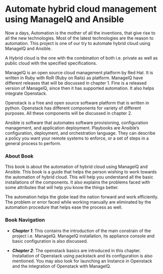 # Automate hybrid cloud management using ManageIQ and Ansible

Now a days, Automation is the mother of all the inventions, that give rise to all the new technologies. Most of the latest technologies are the reason to automation. This project is one of our try to automate hybrid cloud using ManageIQ and Ansible.

A Hybrid cloud is the one with the combination of both i.e. private as well as public cloud with the specified specifications.

ManageIQ is an open source cloud management platform by Red Hat. It is written in Ruby with RoR (Ruby on Rails) as platform. ManageIQ have different releases that will be discussed in chapter 1. Fine is a released version of ManageIQ, since then it has supported automation. It also helps integrate Openstack.

Openstack is a free and open source software platform that is written in python. Openstack has different components for variety of different purposes. All these components will be discussed in chapter 2.

Ansible is software that automates software provisioning, configuration management, and application deployment. Playbooks are Ansible’s configuration, deployment, and orchestration language. They can describe a policy you want your remote systems to enforce, or a set of steps in a general process to perform.

### About Book
This book is about the automation of hybrid cloud using ManageIQ and Ansible. This book is a guide that helps the person wishing to work towards the automation of hybrid cloud. This will help you understand all the basic installations of the components. It also explains the problems faced with some attributes that will help you know the things better.

The automation helps the globe lead the nation forward and work efficiently. The problem or error faced while working manually are eliminated by the automation procedure that helps ease the process as well.

### Book Navigation
- **_Chapter 1_**: This contains the introduction of the main constrain of the project i.e. ManageIQ. ManageIQ installation, its appliance console and basic configuration is also discussed.


- **_Chapter 2_**: The openstack basics are introduced in this chapter. Installation of Openstack using packstack and its configuration is also mentioned. You may also look for launching an Instance in Openstack and the integration of Openstack with ManageIQ.
